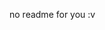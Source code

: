 no readme for you :v


<!--
<img src="./IMG_20230826_094444-01.jpeg"/>
<blockquote>
  <b>Bangsaen Beach</b> - Photo by me(mac)</blockquote><br />

-->
